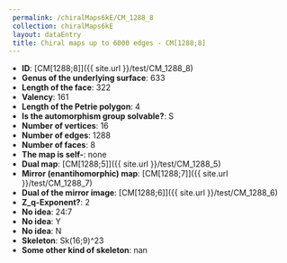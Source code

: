 ```yaml
--- 
 permalink: /chiralMaps6kE/CM_1288_8 
 collection: chiralMaps6kE
 layout: dataEntry
 title: Chiral maps up to 6000 edges - CM[1288;8]
---
```


- **ID**: [CM[1288;8]]({{ site.url }}/test/CM_1288_8)
- **Genus of the underlying surface**: 633
- **Length of the face**: 322
- **Valency**: 161
- **Length of the Petrie polygon**: 4
- **Is the automorphism group solvable?**: S
- **Number of vertices**: 16
- **Number of edges**: 1288
- **Number of faces**: 8
- **The map is self-**: none
- **Dual map**: [CM[1288;5]]({{ site.url }}/test/CM_1288_5)
- **Mirror (enantihomorphic) map**: [CM[1288;7]]({{ site.url }}/test/CM_1288_7)
- **Dual of the mirror image**: [CM[1288;6]]({{ site.url }}/test/CM_1288_6)
- **Z_q-Exponent?**: 2
- **No idea**:  24:7
- **No idea**: Y
- **No idea**: N
- **Skeleton**: Sk(16;9)^23
- **Some other kind of skeleton**: nan
